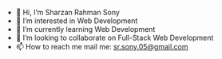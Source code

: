 - 👋 Hi, I’m Sharzan Rahman Sony
- 👀 I’m interested in Web Development
- 🌱 I’m currently learning Web Development 
- 💞️ I’m looking to collaborate on Full-Stack Web Development 
- 📫 How to reach me mail me: sr.sony.05@gmail.com

<!---
sr-sony/sr-sony is a ✨ special ✨ repository because its `README.md` (this file) appears on your GitHub profile.
You can click the Preview link to take a look at your changes.
--->
